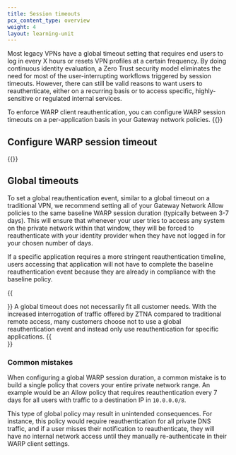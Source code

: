```yaml
---
title: Session timeouts
pcx_content_type: overview
weight: 4
layout: learning-unit
---
```


Most legacy VPNs have a global timeout setting that requires end users to log in every X hours or resets VPN profiles at a certain frequency. By doing continuous identity evaluation, a Zero Trust security model eliminates the need for most of the user-interrupting workflows triggered by session timeouts. However, there can still be valid reasons to want users to reauthenticate, either on a recurring basis or to access specific, highly-sensitive or regulated internal services.

To enforce WARP client reauthentication, you can configure WARP session timeouts on a per-application basis in your Gateway network policies. {{<render file="warp/_warp-sessions-intro.md" productFolder="cloudflare-one">}}

## Configure WARP session timeout

{{<render file="warp/_warp-sessions-gateway.md" productFolder="cloudflare-one">}}

## Global timeouts

To set a global reauthentication event, similar to a global timeout on a traditional VPN, we recommend setting all of your Gateway Network Allow policies to the same baseline WARP session duration (typically between 3-7 days). This will ensure that whenever your user tries to access any system on the private network within that window, they will be forced to reauthenticate with your identity provider when they have not logged in for your chosen number of days.

If a specific application requires a more stringent reauthentication timeline, users accessing that application will not have to complete the baseline reauthentication event because they are already in compliance with the baseline policy.

{{<Aside type="note">}}
A global timeout does not necessarily fit all customer needs. With the increased interrogation of traffic offered by ZTNA compared to traditional remote access, many customers choose not to use a global reauthentication event and instead only use reauthentication for specific applications.
{{</Aside>}}

### Common mistakes

When configuring a global WARP session duration, a common mistake is to build a single policy that covers your entire private network range. An example would be an Allow policy that requires reauthentication every 7 days for all users with traffic to a destination IP in `10.0.0.0/8`.

This type of global policy may result in unintended consequences. For instance, this policy would require reauthentication for all private DNS traffic, and if a user misses their notification to reauthenticate, they will have no internal network access until they manually re-authenticate in their WARP client settings.
